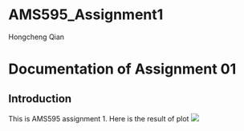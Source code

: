 # AMS595_Assignment1
Hongcheng Qian
# Documentation of Assignment 01

## Introduction
This is AMS595 assignment 1. 
Here is the result of plot
<img src="https://github.com/Hongcccccc/AMS595_Assignment1/blob/main/figure1.fig">
